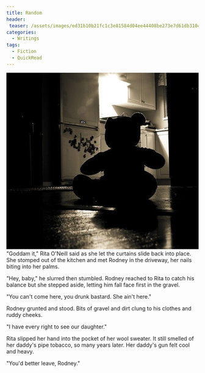 ```yaml
---
title: Random
header:
 teaser: /assets/images/ed31b10b21fc1c3e81584d04ee44408be273e7d61db3104396f8_640_abuse.jpg
categories:
  - Writings
tags:
  - Fiction
  - QuickRead
---
```

<img src="/assets/images/ed31b10b21fc1c3e81584d04ee44408be273e7d61db3104396f8_640_abuse.jpg">"Goddam it," Rita O'Neill said as she let the curtains slide back into place. She stomped out of the kitchen and met Rodney in the driveway, her nails biting into her palms.

"Hey, baby," he slurred then stumbled. Rodney reached to  Rita to catch his balance but she stepped aside, letting him fall face first in the gravel.

"You can't come here, you drunk bastard. She ain't here."

Rodney grunted and stood. Bits of gravel and dirt clung to his clothes and ruddy cheeks.

"I have every right to see our daughter."

Rita slipped her hand into the pocket of her wool sweater. It still smelled of her daddy's pipe tobacco, so many years later. Her daddy's gun felt cool and heavy.

"You'd better leave, Rodney."